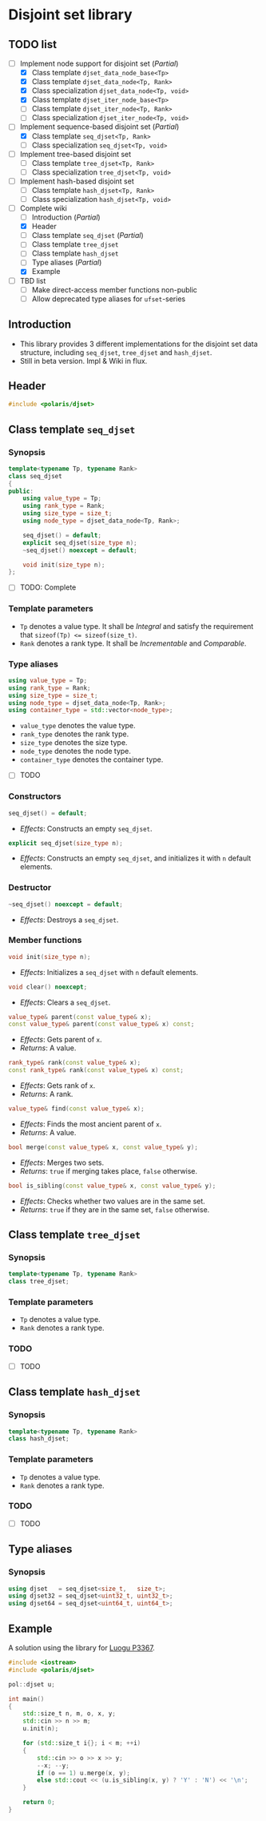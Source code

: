 # Disjoint set library

## TODO list
- [ ] Implement node support for disjoint set (*Partial*)
    - [x] Class template `djset_data_node_base<Tp>`
    - [x] Class template `djset_data_node<Tp, Rank>`
    - [x] Class specialization `djset_data_node<Tp, void>`
    - [x] Class template `djset_iter_node_base<Tp>`
    - [ ] Class template `djset_iter_node<Tp, Rank>`
    - [ ] Class specialization `djset_iter_node<Tp, void>`
- [ ] Implement sequence-based disjoint set (*Partial*)
    - [x] Class template `seq_djset<Tp, Rank>`
    - [ ] Class specialization `seq_djset<Tp, void>`
- [ ] Implement tree-based disjoint set
    - [ ] Class template `tree_djset<Tp, Rank>`
    - [ ] Class specialization `tree_djset<Tp, void>`
- [ ] Implement hash-based disjoint set
    - [ ] Class template `hash_djset<Tp, Rank>`
    - [ ] Class specialization `hash_djset<Tp, void>`
- [ ] Complete wiki
    - [ ] Introduction (*Partial*)
    - [x] Header
    - [ ] Class template `seq_djset` (*Partial*)
    - [ ] Class template `tree_djset`
    - [ ] Class template `hash_djset`
    - [ ] Type aliases (*Partial*)
    - [x] Example
- [ ] TBD list
    - [ ] Make direct-access member functions non-public
    - [ ] Allow deprecated type aliases for `ufset`-series

## Introduction
- This library provides 3 different implementations for the disjoint set data structure, including `seq_djset`, `tree_djset` and `hash_djset`.
- Still in beta version. Impl & Wiki in flux.

## Header
```cpp
#include <polaris/djset>
```

## Class template `seq_djset`
### Synopsis
```cpp
template<typename Tp, typename Rank>
class seq_djset
{
public:
    using value_type = Tp;
    using rank_type = Rank;
    using size_type = size_t;
    using node_type = djset_data_node<Tp, Rank>;

    seq_djset() = default;
    explicit seq_djset(size_type n);
    ~seq_djset() noexcept = default;

    void init(size_type n);
};
```
- [ ] TODO: Complete

### Template parameters
- `Tp` denotes a value type. It shall be *Integral* and satisfy the requirement that `sizeof(Tp) <= sizeof(size_t)`.
- `Rank` denotes a rank type. It shall be *Incrementable* and *Comparable*.

### Type aliases
```cpp
using value_type = Tp;
using rank_type = Rank;
using size_type = size_t;
using node_type = djset_data_node<Tp, Rank>;
using container_type = std::vector<node_type>;
```
- `value_type` denotes the value type.
- `rank_type` denotes the rank type.
- `size_type` denotes the size type.
- `node_type` denotes the node type.
- `container_type` denotes the container type.
- [ ] TODO

### Constructors
```cpp
seq_djset() = default;
```
- *Effects*: Constructs an empty `seq_djset`.

```cpp
explicit seq_djset(size_type n);
```
- *Effects*: Constructs an empty `seq_djset`, and initializes it with `n` default elements.

### Destructor
```cpp
~seq_djset() noexcept = default;
```
- *Effects*: Destroys a `seq_djset`.

### Member functions
```cpp
void init(size_type n);
```
- *Effects*: Initializes a `seq_djset` with `n` default elements.

```cpp
void clear() noexcept;
```
- *Effects*: Clears a `seq_djset`.

```cpp
value_type& parent(const value_type& x);
const value_type& parent(const value_type& x) const;
```
- *Effects*: Gets parent of `x`.
- *Returns*: A value.

```cpp
rank_type& rank(const value_type& x);
const rank_type& rank(const value_type& x) const;
```
- *Effects*: Gets rank of `x`.
- *Returns*: A rank.

```cpp
value_type& find(const value_type& x);
```
- *Effects*: Finds the most ancient parent of `x`.
- *Returns*: A value.

```cpp
bool merge(const value_type& x, const value_type& y);
```
- *Effects*: Merges two sets.
- *Returns*: `true` if merging takes place, `false` otherwise.

```cpp
bool is_sibling(const value_type& x, const value_type& y);
```
- *Effects*: Checks whether two values are in the same set.
- *Returns*: `true` if they are in the same set, `false` otherwise.

## Class template `tree_djset`
### Synopsis
```cpp
template<typename Tp, typename Rank>
class tree_djset;
```

### Template parameters
- `Tp` denotes a value type.
- `Rank` denotes a rank type.

### TODO
- [ ] TODO

## Class template `hash_djset`
### Synopsis
```cpp
template<typename Tp, typename Rank>
class hash_djset;
```

### Template parameters
- `Tp` denotes a value type.
- `Rank` denotes a rank type.

### TODO
- [ ] TODO

## Type aliases
### Synopsis
```cpp
using djset   = seq_djset<size_t,   size_t>;
using djset32 = seq_djset<uint32_t, uint32_t>;
using djset64 = seq_djset<uint64_t, uint64_t>;
```

## Example
A solution using the library for [Luogu P3367](https://www.luogu.org/problem/P3367).
```cpp
#include <iostream>
#include <polaris/djset>

pol::djset u;

int main()
{
    std::size_t n, m, o, x, y;
    std::cin >> n >> m;
    u.init(n);

    for (std::size_t i{}; i < m; ++i)
    {
        std::cin >> o >> x >> y;
        --x; --y;
        if (o == 1) u.merge(x, y);
        else std::cout << (u.is_sibling(x, y) ? 'Y' : 'N') << '\n';
    }

    return 0;
}
```
